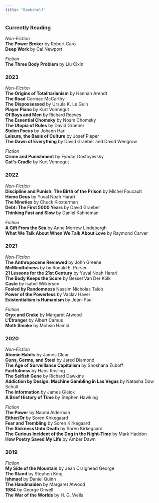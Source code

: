 ```yaml
---
title: "Bookshelf"
---
```


### Currently Reading 
*Non-Fiction* \
**The Power Broker** by Robert Caro \
**Deep Work** by Cal Newport

*Fiction* \
**The Three Body Problem** by Liu Cixin

### 2023
*Non-Fiction* \
**The Origins of Totalitarianism** by Hannah Arendt \
**The Road** Cormac McCarthy \
**The Dispossessed** by Ursula K. Le Guin\
**Player Piano** by Kurt Vonnegut\
**Of Boys and Men** by Richard Reeves\
**The Essential Chomsky** by Noam Chomsky\
**The Utopia of Rules** by David Graeber \
**Stolen Focus** by Johann Hari \
**Leisure, the Basis of Culture** by Josef Pieper \
**The Dawn of Everything** by David Graeber and David Wengrow 

*Fiction* \
**Crime and Punishment** by Fyodor Dostoyevsky \
**Cat's Cradle** by Kurt Vonnegut 

### 2022
*Non-Fiction* \
**Discipline and Punish: The Birth of the Prison** by Michel Foucault \
**Homo Deus** by Yuval Noah Harari \
**The Nineties** by Chuck Klosterman \
**Debt: The First 5000 Years** by David Graeber \
**Thinking Fast and Slow** by Daniel Kahneman 

*Fiction* \
**A Gift From the Sea** by Anne Morrow Lindebergh \
**What We Talk About When We Talk About Love** by Raymond Carver

### 2021
*Non-Fiction* \
**The Anthropocene Reviewed** by John Greene \
**McMindfulness** by by Ronald E. Purser \
**21 Lessons for the 21st Century** by Yuval Noah Harari \
**The Body Keeps the Score** by Bessel Van Der Kolk \
**Caste** by Isabel Wilkerson \
**Fooled by Randomness** Nassim Nicholas Taleb \
**Power of the Powerless** by Vaclav Havel \
**Existentialism is Humanism** by Jean-Paul 

*Fiction* \
**Oryx and Crake** by Margaret Atwood \
**L'Étranger** by Albert Camus \
**Moth Smoke** by Mohsin Hamid 
### 2020
*Non-Fiction* \
**Atomic Habits** by James Clear \
**Guns, Germs, and Steel** by Jared Diamond \
**The Age of Surveillance Capitalism** by Shoshana Zuboff \
**Factfulness** by Hans Rosling \
**The Selfish Gene** by Richard Dawkins \
**Addiction by Design: Machine Gambling in Las Vegas** by Natasha Dow Schüll \
**The Information** by James Gleick \
**A Brief History of Time** by Stephen Hawking

*Fiction* \
**The Power** by Naomi Alderman \
**Either/Or** by Soren Kirkegaard \
**Fear and Trembling** by Soren Kirkegaard \
**The Sickness Unto Death** by Soren Kirkegaard \
**The Curious Incident of the Dog in the Night-Time** by Mark Haddon \
**How Poetry Saved My Life** by Amber Dawn

### 2019
*Fiction* \
**My Side of the Mountain** by Jean Craighead George \
**The Stand** by Stephen King \
**Ishmael** by Daniel Quinn \
**The Handmaiden** by Margaret Atwood \
**1984** by George Orwell \
**The War of the Worlds** by H. G. Wells